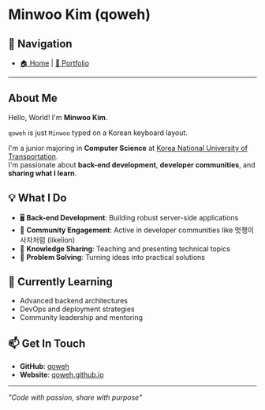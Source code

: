 # Minwoo Kim (qoweh)

## 📍 Navigation
- [🏠 Home](./index.md) | [💼 Portfolio](./portfolio.md)

---

## About Me
Hello, World! I'm **Minwoo Kim**. 

`qoweh` is just `Minwoo` typed on a Korean keyboard layout.

I'm a junior majoring in **Computer Science** at [Korea National University of Transportation](https://www.ut.ac.kr/).  
I'm passionate about **back-end development**, **developer communities**, and **sharing what I learn**.

## 💡 What I Do
- 🖥️ **Back-end Development**: Building robust server-side applications
- 👥 **Community Engagement**: Active in developer communities like 멋쟁이사자처럼 (likelion)
- 📖 **Knowledge Sharing**: Teaching and presenting technical topics
- 🎯 **Problem Solving**: Turning ideas into practical solutions

## 🌱 Currently Learning
- Advanced backend architectures
- DevOps and deployment strategies
- Community leadership and mentoring

## 📫 Get In Touch
- **GitHub**: [qoweh](https://github.com/qoweh)
- **Website**: [qoweh.github.io](https://qoweh.github.io)

---
*"Code with passion, share with purpose"*
